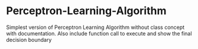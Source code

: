 # Perceptron-Learning-Algorithm
Simplest version of Perceptron Learning Algorithm without class concept with documentation. Also include function call to execute and show the final decision boundary
